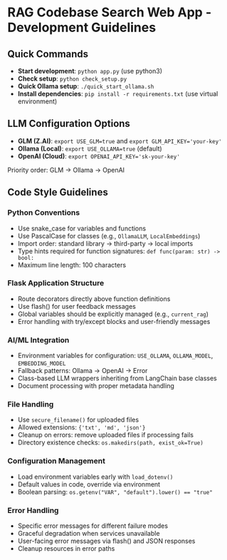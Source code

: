 # RAG Codebase Search Web App - Development Guidelines

## Quick Commands
- **Start development**: `python app.py` (use python3)
- **Check setup**: `python check_setup.py`
- **Quick Ollama setup**: `./quick_start_ollama.sh`
- **Install dependencies**: `pip install -r requirements.txt` (use virtual environment)

## LLM Configuration Options
- **GLM (Z.AI)**: `export USE_GLM=true` and `export GLM_API_KEY='your-key'`
- **Ollama (Local)**: `export USE_OLLAMA=true` (default)
- **OpenAI (Cloud)**: `export OPENAI_API_KEY='sk-your-key'`

Priority order: GLM → Ollama → OpenAI

## Code Style Guidelines

### Python Conventions
- Use snake_case for variables and functions
- Use PascalCase for classes (e.g., `OllamaLLM`, `LocalEmbeddings`)
- Import order: standard library → third-party → local imports
- Type hints required for function signatures: `def func(param: str) -> bool:`
- Maximum line length: 100 characters

### Flask Application Structure
- Route decorators directly above function definitions
- Use flash() for user feedback messages
- Global variables should be explicitly managed (e.g., `current_rag`)
- Error handling with try/except blocks and user-friendly messages

### AI/ML Integration
- Environment variables for configuration: `USE_OLLAMA`, `OLLAMA_MODEL`, `EMBEDDING_MODEL`
- Fallback patterns: Ollama → OpenAI → Error
- Class-based LLM wrappers inheriting from LangChain base classes
- Document processing with proper metadata handling

### File Handling
- Use `secure_filename()` for uploaded files
- Allowed extensions: `{'txt', 'md', 'json'}`
- Cleanup on errors: remove uploaded files if processing fails
- Directory existence checks: `os.makedirs(path, exist_ok=True)`

### Configuration Management
- Load environment variables early with `load_dotenv()`
- Default values in code, override via environment
- Boolean parsing: `os.getenv("VAR", "default").lower() == "true"`

### Error Handling
- Specific error messages for different failure modes
- Graceful degradation when services unavailable
- User-facing error messages via flash() and JSON responses
- Cleanup resources in error paths